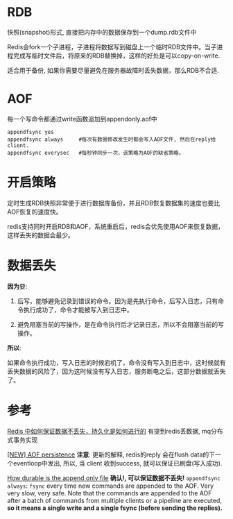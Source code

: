 # RDB

快照(snapshot)形式, 直接把内存中的数据保存到一个dump.rdb文件中

Redis会fork一个子进程，子进程将数据写到磁盘上一个临时RDB文件中。当子进程完成写临时文件后，将原来的RDB替换掉，这样的好处是可以copy-on-write.

适合用于备份, 如果你需要尽量避免在服务器故障时丢失数据，那么RDB不合适.

# AOF

每一个写命令都通过write函数追加到appendonly.aof中

```
appendfsync yes   
appendfsync always     #每次有数据修改发生时都会写入AOF文件, 然后在reply给client.
appendfsync everysec   #每秒钟同步一次，该策略为AOF的缺省策略。
```



# 开启策略

定时生成RDB快照非常便于进行数据库备份，并且RDB恢复数据集的速度也要比AOF恢复的速度快。

redis支持同时开启RDB和AOF，系统重启后，redis会优先使用AOF来恢复数据，这样丢失的数据会最少。



# 数据丢失

**因为**要:

1. 后写，能够避免记录到错误的命令。因为是先执行命令，后写入日志，只有命令执行成功了，命令才能被写入到日志中。

2. 避免阻塞当前的写操作，是在命令执行后才记录日志，所以不会阻塞当前的写操作。

**所以**:

如果命令执行成功，写入日志的时候宕机了，命令没有写入到日志中，这时候就有丢失数据的风险了，因为这时候没有写入日志，服务断电之后，这部分数据就丢失了。

# 参考

[Redis 中如何保证数据不丢失，持久化是如何进行的](https://boilingfrog.github.io/2022/01/07/redis%E4%B8%AD%E5%A6%82%E4%BD%95%E8%BF%9B%E8%A1%8C%E6%95%B0%E6%8D%AE%E6%8C%81%E4%B9%85%E5%8C%96/) 有提到redis丢数据, mq分布式事务实现

[[NEW] AOF persistence](https://github.com/redis/redis/issues/13186) **注意**: 更新的解释, redis的reply 会在flush data的下一个eventloop中发出, 所以, 当 client 收到success, 就可以保证已刷盘(写入成功).

[How durable is the append only file](https://redis.io/docs/latest/operate/oss_and_stack/management/persistence/#how-durable-is-the-append-only-file) **确认!, 可以保证数据不丢失!** `appendfsync always`: `fsync` every time new commands are appended to the AOF. Very very slow, very safe. Note that the commands are appended to the AOF after a batch of commands from multiple clients or a pipeline are executed, **so it means a single write and a single fsync (before sending the replies).** 
